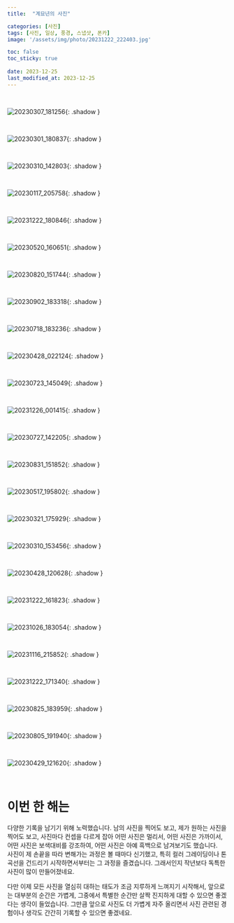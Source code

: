 ```yaml
---
title:  "계묘년의 사진"

categories: [사진]
tags: [사진, 일상, 풍경, 스냅샷, 폰카]
image: '/assets/img/photo/20231222_222403.jpg'

toc: false
toc_sticky: true
 
date: 2023-12-25
last_modified_at: 2023-12-25
---
```


<br>

![20230307_181256](/assets/img/photo/20230307_181256.jpg){: .shadow }

<br>

![20230301_180837](/assets/img/photo/20230301_180837.jpg){: .shadow }

<br>

![20230310_142803](/assets/img/photo/20230310_142803.jpg){: .shadow }

<br>

![20230117_205758](/assets/img/photo/20230117_205758.jpg){: .shadow }

<br>

![20231222_180846](/assets/img/photo/20231222_180846.jpg){: .shadow }

<br>

![20230520_160651](/assets/img/photo/20230520_160651.jpg){: .shadow }

<br>

![20230820_151744](/assets/img/photo/20230820_151744.jpg){: .shadow }

<br>

![20230902_183318](/assets/img/photo/20230902_183318.jpg){: .shadow }

<br>

![20230718_183236](/assets/img/photo/20230718_183236.jpg){: .shadow }

<br>

![20230428_022124](/assets/img/photo/20230428_022124.jpg){: .shadow }

<br>

![20230723_145049](/assets/img/photo/20230723_145049.jpg){: .shadow }

<br>

![20231226_001415](/assets/img/photo/20231226_001415.jpg){: .shadow }

<br>

![20230727_142205](/assets/img/photo/20230727_142205.jpg){: .shadow }

<br>

![20230831_151852](/assets/img/photo/20230831_151852.jpg){: .shadow }

<br>

![20230517_195802](/assets/img/photo/20230517_195802.jpg){: .shadow }

<br>

![20230321_175929](/assets/img/photo/20230321_175929.jpg){: .shadow }

<br>

![20230310_153456](/assets/img/photo/20230310_153456.jpg){: .shadow }

<br>

![20230428_120628](/assets/img/photo/20230428_120628.jpg){: .shadow }

<br>

![20231222_161823](/assets/img/photo/20231222_161823.jpg){: .shadow }

<br>

![20231026_183054](/assets/img/photo/20231026_183054.jpg){: .shadow }

<br>

![20231116_215852](/assets/img/photo/20231116_215852.jpg){: .shadow }

<br>

<!--여기부터는 세로 사진-->

![20231222_171340](/assets/img/photo/20231222_171340.jpg){: .shadow }

<br>

![20230825_183959](/assets/img/photo/20230825_183959.jpg){: .shadow }

<br>

![20230805_191940](/assets/img/photo/20230805_191940.jpg){: .shadow }

<br>

![20230429_121620](/assets/img/photo/20230429_121620.jpg){: .shadow }

<br>

# **이번 한 해는**

다양한 기록을 남기기 위해 노력했습니다. 남의 사진을 찍어도 보고, 제가 원하는 사진을 찍어도 보고, 사진마다 컨셉을 다르게 잡아 어떤 사진은 멀리서, 어떤 사진은 가까이서, 어떤 사진은 보색대비를 강조하여, 어떤 사진은 아예 흑백으로 남겨보기도 했습니다.  
사진이 제 손끝을 따라 변해가는 과정은 볼 때마다 신기했고, 특히 컬러 그레이딩이나 톤곡선을 건드리기 시작하면서부터는 그 과정을 즐겼습니다. 그래서인지 작년보다 독특한 사진이 많이 만들어졌네요.

다만 이제 모든 사진을 열심히 대하는 태도가 조금 지루하게 느껴지기 시작해서, 앞으로는 대부분의 순간은 가볍게, 그중에서 특별한 순간만 살짝 진지하게 대할 수 있으면 좋겠다는 생각이 들었습니다. 그만큼 앞으로 사진도 더 가볍게 자주 올리면서 사진 관련된 경험이나 생각도 간간히 기록할 수 있으면 좋겠네요.

<!--사진은 제가 3 정도를, 외부환경이 7 정도를 결정하여 누가 찍는가보다는 무엇을 무엇으로 찍느냐가 더 중요한 것 같다는 겁니다. 그만큼 스마트폰 카메라 폼팩터의 아쉬움도 가장 가까이 느꼈고, 장소와 우연의 중요성도 여러번 느꼈습니다.

물론 그것이 사진의 매력이라고 생각하기는 합니다. 우연을 기록하는 것.-->